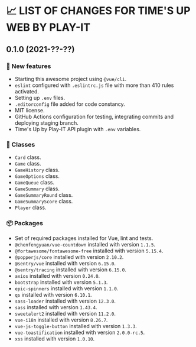 # 📈 LIST OF CHANGES FOR TIME'S UP WEB BY PLAY-IT

## 0.1.0 (2021-??-??)

### 🚀 New features

* Starting this awesome project using `@vue/cli`.
* `eslint` configured with `.eslintrc.js` file with more than 410 rules activated.
* Setting up `.env` files.
* `.editorconfig` file added for code constancy.
* MIT license.
* GitHub Actions configuration for testing, integrating commits and deploying staging branch.
* Time's Up by Play-IT API plugin with `.env` variables.

### 🚗 Classes

* `Card` class.
* `Game` class.
* `GameHistory` class.
* `GameOptions` class.
* `GameQueue` class.
* `GameSummary` class.
* `GameSummaryRound` class.
* `GameSummaryScore` class.
* `Player` class.

### 📦 Packages

* Set of required packages installed for Vue, lint and tests.
* `@chenfengyuan/vue-countdown` installed with version `1.1.5`.
* `@fortawesome/fontawesome-free` installed with version `5.15.4`.
* `@popperjs/core` installed with version `2.10.2`.
* `@sentry/vue` installed with version `6.15.0`.
* `@sentry/tracing` installed with version `6.15.0`.
* `axios` installed with version `0.24.0`.
* `bootstrap` installed with version `5.1.3`.
* `epic-spinners` installed with version `1.1.0`.
* `qs` installed with version `6.10.1`.
* `sass-loader` installed with version `12.3.0`.
* `sass` installed with version `1.43.4`.
* `sweetalert2` installed with version `11.2.0`.
* `vue-i18n` installed with version `8.26.7`.
* `vue-js-toggle-button` installed with version `1.3.3`.
* `vue-toastification` installed with version `2.0.0-rc.5`.
* `xss` installed with version `1.0.10`.